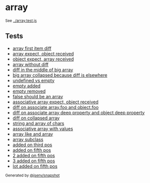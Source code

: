 # array

<sub>
  See <a href="../array.test.js">../array.test.js</a>
</sub>

## Tests

- [array first item diff](array_first_item_diff/array_first_item_diff.md)
- [array expect, object received](array_expect__object_received/array_expect__object_received.md)
- [object expect, array received](object_expect__array_received/object_expect__array_received.md)
- [array without diff](array_without_diff/array_without_diff.md)
- [diff in the middle of big array](diff_in_the_middle_of_big_array/diff_in_the_middle_of_big_array.md)
- [big array collapsed because diff is elsewhere](big_array_collapsed_because_diff_is_elsewhere/big_array_collapsed_because_diff_is_elsewhere.md)
- [undefined vs empty](undefined_vs_empty/undefined_vs_empty.md)
- [empty added](empty_added/empty_added.md)
- [empty removed](empty_removed/empty_removed.md)
- [false should be an array](false_should_be_an_array/false_should_be_an_array.md)
- [associative array expect, object received](associative_array_expect__object_received/associative_array_expect__object_received.md)
- [diff on associate array.foo and object.foo](diff_on_associate_array_foo_and_object_foo/diff_on_associate_array_foo_and_object_foo.md)
- [diff on associate array deep property and object deep property](diff_on_associate_array_deep_property_and_object_deep_property/diff_on_associate_array_deep_property_and_object_deep_property.md)
- [diff on collapsed array](diff_on_collapsed_array/diff_on_collapsed_array.md)
- [string and array of chars](string_and_array_of_chars/string_and_array_of_chars.md)
- [associative array with values](associative_array_with_values/associative_array_with_values.md)
- [array like and array](array_like_and_array/array_like_and_array.md)
- [array subclass](array_subclass/array_subclass.md)
- [added on third pos](added_on_third_pos/added_on_third_pos.md)
- [added on fifth pos](added_on_fifth_pos/added_on_fifth_pos.md)
- [2 added on fifth pos](2_added_on_fifth_pos/2_added_on_fifth_pos.md)
- [3 added on fifth pos](3_added_on_fifth_pos/3_added_on_fifth_pos.md)
- [lot added on fifth pos](lot_added_on_fifth_pos/lot_added_on_fifth_pos.md)

<sub>
  Generated by <a href="https://github.com/jsenv/core/tree/main/packages/independent/snapshot">@jsenv/snapshot</a>
</sub>